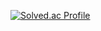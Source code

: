 [![Solved.ac Profile](http://mazassumnida.wtf/api/generate_badge?boj=ghdtjgus_76)](https://solved.ac/ghdtjgus_76)
